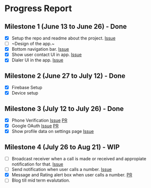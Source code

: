 # Progress Report

## Milestone 1 (June 13 to June 26) - Done

- [x] Setup the repo and readme about the project. [Issue](https://github.com/jaiakash/its_urgent/issues/1)
- [ ] ~Design of the app.~
- [x] Bottom navigation bar. [Issue](https://github.com/jaiakash/its_urgent/issues/3)
- [x] Show user contact UI in app. [Issue](https://github.com/jaiakash/its_urgent/issues/4)
- [x] Dialer UI in the app. [Issue](https://github.com/jaiakash/its_urgent/issues/5)

## Milestone 2 (June 27 to July 12) - Done
- [x] Firebase Setup
- [x] Device setup

## Milestone 3 (July 12 to July 26) - Done
- [x] Phone Verification [Issue](https://github.com/jaiakash/its_urgent/issues/14) [PR](https://github.com/jaiakash/its_urgent/pull/20)
- [x] Google OAuth [Issue](https://github.com/jaiakash/its_urgent/issues/13) [PR](https://github.com/jaiakash/its_urgent/pull/19)
- [x] Show profile data on settings page [Issue](https://github.com/jaiakash/its_urgent/issues/14)

## Milestone 4 (July 26 to Aug 21) - WIP
- [ ] Broadcast receiver when a call is made or received and appropiate notification for that. [Issue](https://github.com/jaiakash/its_urgent/issues/21)
- [ ] Send notification when user calls a number. [Issue](https://github.com/jaiakash/its_urgent/issues/22)
- [x] Message and Rating alert box when user calls a number. [PR](https://github.com/jaiakash/its_urgent/pull/25)
- [ ] Blog till mid term evalutation.
